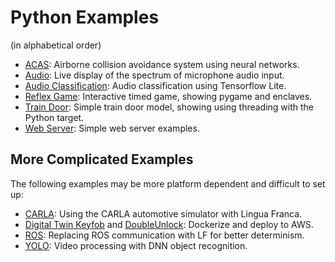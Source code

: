 # Python Examples

(in alphabetical order)

* [ACAS](src/acas/README.md): Airborne collision avoidance system using neural networks.
* [Audio](src/audio/README.md): Live display of the spectrum of microphone audio input.
* [Audio Classification](src/audio-classification/README.md): Audio classification using Tensorflow Lite.
* [Reflex Game](src/reflex-game/README.md): Interactive timed game, showing pygame and enclaves.
* [Train Door](src/train-door/README.md): Simple train door model, showing using threading with the Python target.
* [Web Server](src/web-server/README.md): Simple web server examples.

## More Complicated Examples

The following examples may be more platform dependent and difficult to set up:

* [CARLA](src/carla/README.md): Using the CARLA automotive simulator with Lingua Franca.
* [Digital Twin Keyfob](src/digital-twin/KeyFob/README.md) and [DoubleUnlock](src/digital-twin/DoubleUnlock/README.md): Dockerize and deploy to AWS.
* [ROS](src/ROS/PythonMigration/README.md): Replacing ROS communication with LF for better determinism.
* [YOLO](src/YOLOv5/README.md): Video processing with DNN object recognition.
